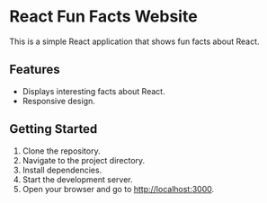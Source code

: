 # React Fun Facts Website

This is a simple React application that shows fun facts about React.

## Features

- Displays interesting facts about React.
- Responsive design.

## Getting Started

1. Clone the repository.
2. Navigate to the project directory.
3. Install dependencies.
4. Start the development server.
5. Open your browser and go to [http://localhost:3000](http://localhost:3000).
